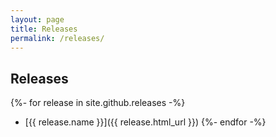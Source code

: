 ```yaml
---
layout: page
title: Releases
permalink: /releases/
---
```

## Releases ##

{%- for release in site.github.releases -%}
  * [{{ release.name }}]({{ release.html_url }})
{%- endfor -%}
